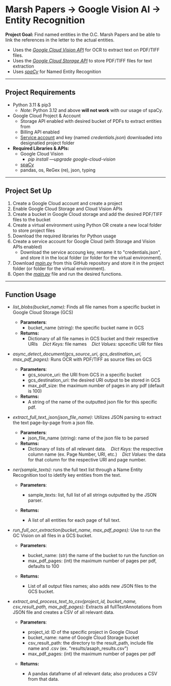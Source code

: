 # Marsh Papers &rarr; Google Vision AI &rarr; Entity Recognition 

**Project Goal:** Find named entities in the O.C. Marsh Papers and be able to link the references in the letter to the actual entities.
* Uses the [*Google Cloud Vision API*](https://cloud.google.com/vision/docs) for OCR to extract text on PDF/TIFF files.
* Uses the [*Google Cloud Storage API*](https://console.cloud.google.com/storage/) to store PDF/TIFF files for text extraction
* Uses [*spaCy*](https://spacy.io/api/entityrecognizer) for Named Entity Recognition

---
## Project Requirements
* Python 3.11 & pip3
    * *Note*: Python 3.12 and above **will not work** with our usage of spaCy.
* Google Cloud Project & Account
    * Storage API enabled with desired bucket of PDFs to extract entities from
    * Billing API enabled
    * [Service account](https://cloud.google.com/iam/docs/service-account-overview) and key (named *credentials.json*) downloaded into designatied project folder
* **Required Libraries & APIs:**
    * Google Cloud Vision
        * *pip install —upgrade google-cloud-vision*
    * [spaCy](https://spacy.io/usage)
    * pandas, os, ReGex (re), json, typing
---
## Project Set Up
1. Create a Google Cloud account and create a project
2. Enable Google Cloud Storage and Cloud Vision APIs
3. Create a bucket in Google Cloud storage and add the desired PDF/TIFF files to the bucket
4. Create a virtual environment using Python OR create a new local folder to store project files
5. Download the required libraries for Python usage
6. Create a service account for Google Cloud (with Storage and Vision APIs enabled)
    * Download the service accoung key, rename it to "credentials.json", and store it in the local folder (or folder for the virtual environment).
7. Download [*main.py*](https://github.com/emmaadams05/YPM-Dark-Data/blob/marsh_papers/main.py) from this GitHub repository and store it in the project folder (or folder for the virtual environment).
8. Open the [*main.py*](https://github.com/emmaadams05/YPM-Dark-Data/blob/marsh_papers/main.py) file and run the desired functions.
---

## Function Usage
* *list_blobs(bucket_name):* Finds all file names from a specific bucket in Google Cloud Storage (GCS)
    * **Parameters**: 
        * bucket_name (string): the specific bucket name in GCS
    * **Returns:**
        * Dictionary of all file names in GCS bucket and their respective URIs
            &nbsp;&nbsp; *Dict Keys:*  file names
            &nbsp;&nbsp; *Dict Values:* spcecific URI for files

* *async_detect_document(gcs_source_uri, gcs_destination_uri, max_pdf_pages):* Runs OCR with PDF/TIFF as source files on GCS
    * **Parameters**: 
        * gcs_source_uri: the URI from GCS in a specific bucket
        * gcs_destination_uri: the desired URI output to be stored in GCS
        * max_pdf_size: the maximum number of pages in any pdf (default is 100)
    * **Returns:**
        * A string of the name of the outputted json file for this specific pdf.

* *extract_full_text_json(json_file_name):* Utilizes JSON parsing to extract the text page-by-page from a json file.
    * **Parameters**: 
        * json_file_name (string): name of the json file to be parsed
    * **Returns:**
        * Dictionary of lists of all relevant data.
            &nbsp;&nbsp; *Dict Keys:* the respective column name (ex. Page Number, URI, etc.)
            &nbsp;&nbsp; *Dict Values:* the data for that column for the respective URI and page number.

* *ner(sample_texts):* runs the full text list through a Name Entity Recognition tool to idetify key entities from the text.
    * **Parameters**: 
        * sample_texts: list, full list of all strings outputted by the JSON parser.

    * **Returns:**
        * A list of all entities for each page of full text.


* *run_full_ocr_extraction(bucket_name, max_pdf_pages):* Use to run the GC Vision on all files in a GCS bucket.
    * **Parameters**: 
        * bucket_name: (str) the name of the bucket to run the function on
        * max_pdf_pages: (int) the maximum number of pages per pdf, defaults to 100

    * **Returns:**
        * List of all output files names; also adds new JSON files to the GCS bucket.

* *extract_and_process_text_to_csv(project_id, bucket_name, csv_result_path, max_pdf_pages):* Extracts all fullTextAnnotations from JSON file and creates a CSV of all relevant data.
    * **Parameters**: 
        * project_id: ID of the specific project in Google Cloud
        * bucket_name: name of Google Cloud Storage bucket
        * csv_result_path: the directory to the result_path, include  file name and .csv (ex. "results/asaph_results.csv")
        * max_pdf_pages: (int) the maximum number of pages per pdf

    * **Returns:**
        * A pandas dataframe of all relevant data; also produces a CSV from that data.
